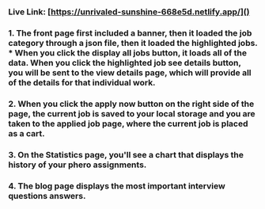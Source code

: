 ### Live Link: [https://unrivaled-sunshine-668e5d.netlify.app/]()


### 1. The front page first included a banner, then it loaded the job category through a json file, then it loaded the highlighted jobs. * When you click the display all jobs button, it loads all of the data. When you click the highlighted job see details button, you will be sent to the view details page, which will provide all of the details for that individual work.

### 2. When you click the apply now button on the right side of the page, the current job is saved to your local storage and you are taken to the applied job page, where the current job is placed as a cart.

### 3. On the Statistics page, you'll see a chart that displays the history of your phero assignments.

### 4. The blog page displays the most important interview questions answers.
